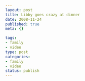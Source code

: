 ```yaml
--- 
layout: post
title: Libby goes crazy at dinner
date: 2008-11-24
published: true
meta: {}

tags: 
- family
- video
type: post
categories: 
- family
- video
status: publish
---
```

<div class="wlWriterSmartContent" style="margin: 0px;padding: 0px;float: none"></div>
